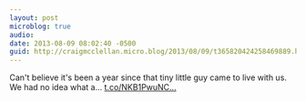 ```yaml
---
layout: post
microblog: true
audio: 
date: 2013-08-09 08:02:40 -0500
guid: http://craigmcclellan.micro.blog/2013/08/09/t365820424258469889.html
---
```

Can't believe it's been a year since that tiny little guy came to live with us. We had no idea what a… [t.co/NKB1PwuNC...](http://t.co/NKB1PwuNCY)
